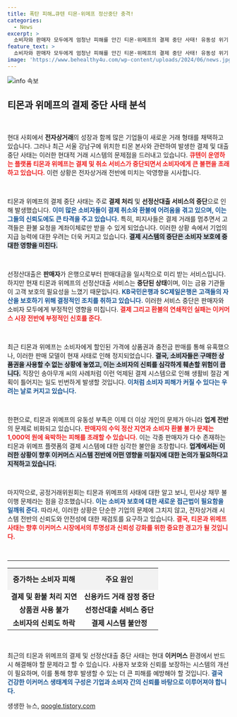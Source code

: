 ```yaml
---
title: 폭탄 피해…큐텐 티몬·위메프 정산중단 충격!
categories:
  - News
excerpt: >
  소비자와 판매자 모두에게 엄청난 피해를 안긴 티몬·위메프의 결제 중단 사태! 유동성 위기 속에서 1천억원에 달하는 피해가 우려되며, 판매자 정산과 환불이 차질을 빚고 있어 이목이 집중되고 있다.
feature_text: >
  소비자와 판매자 모두에게 엄청난 피해를 안긴 티몬·위메프의 결제 중단 사태! 유동성 위기 속에서 1천억원에 달하는 피해가 우려되며, 판매자 정산과 환불이 차질을 빚고 있어 이목이 집중되고 있다.
image: 'https://www.behealthy4u.com/wp-content/uploads/2024/06/news.jpg'
---
```


<p><img src="https://www.behealthy4u.com/wp-content/uploads/2024/06/news.jpg" alt="info 속보" /></p>

<h2 data-ke-size="size26">티몬과 위메프의 결제 중단 사태 분석</h2>

<p data-ke-size="size16">&nbsp;</p>

<p>현대 사회에서 <b>전자상거래</b>의 성장과 함께 많은 기업들이 새로운 거래 형태를 채택하고 있습니다. 그러나 최근 서울 강남구에 위치한 티몬 본사와 관련하여 발생한 결제 및 대출 중단 사태는 이러한 현대적 거래 시스템의 문제점을 드러내고 있습니다. <b><span style="color: #ee2323;">큐텐이 운영하는 플랫폼 티몬과 위메프는 결제 및 취소 서비스가 중단되면서 소비자에게 큰 불편을 초래하고 있습니다.</span></b> 이런 상황은 전자상거래 전반에 미치는 악영향을 시사합니다. </p>

<p data-ke-size="size16">&nbsp;</p>

<p>티몬과 위메프의 결제 중단 사태는 주로 <b>결제 처리</b> 및 <b>선정산대출 서비스의 중단</b>으로 인해 발생했습니다. <b><span style="color: #1a5490;">이미 많은 소비자들이 결제 취소와 환불에 어려움을 겪고 있으며, 이는 그들의 신뢰도에도 큰 타격을 주고 있습니다.</span></b> 특히, 피지사들은 결제 거래를 멈추면서 고객들은 환불 요청을 계좌이체로만 받을 수 있게 되었습니다. 이러한 상황 속에서 기업의 지급 능력에 대한 우려는 더욱 커지고 있습니다. <b><span style="background-color: #21538527;">결제 시스템의 중단은 소비자 보호에 중대한 영향을 미친다.</span></b></p>

<p data-ke-size="size16">&nbsp;</p>

<p>선정산대출은 <b>판매자</b>가 은행으로부터 판매대금을 일시적으로 미리 받는 서비스입니다. 하지만 현재 티몬과 위메프의 선정산대출 서비스는 <b>중단된 상태</b>이며, 이는 금융 기관들이 고객 보호의 필요성을 느꼈기 때문입니다. <b><span style="color: #1a5490;">KB국민은행과 SC제일은행은 고객들의 자산을 보호하기 위해 결정적인 조치를 취하고 있습니다.</span></b> 이러한 서비스 중단은 판매자와 소비자 모두에게 부정적인 영향을 미칩니다. <b><span style="color: #ee2323;">결제 그리고 환불의 연쇄적인 실패는 이커머스 시장 전반에 부정적인 신호를 준다.</span></b></p>

<p data-ke-size="size16">&nbsp;</p>

<p>최근 티몬과 위메프는 소비자에게 할인된 가격에 상품권과 충전금 판매를 통해 유혹했으나, 이러한 판매 모델이 현재 사태로 인해 정지되었습니다. <b><span style="background-color: #21538527;">결국, 소비자들은 구매한 상품권을 사용할 수 없는 상황에 놓였고, 이는 소비자의 신뢰를 심각하게 훼손할 위험이 큽니다.</span></b> 직장인 송아무개 씨의 사례처럼 이런 억제된 결제 시스템으로 인해 생활비 절감 계획이 틀어지는 일도 빈번하게 발생할 것입니다. <b><span style="color: #1a5490;">이처럼 소비자 피해가 커질 수 있다는 우려는 날로 커지고 있습니다.</span></b></p>

<p data-ke-size="size16">&nbsp;</p>

<p>한편으로, 티몬과 위메프의 유동성 부족은 이제 더 이상 개인의 문제가 아니라 <b>업계 전반</b>의 문제로 비화되고 있습니다. <b><span style="color: #ee2323;">판매자의 수익 정산 지연과 소비자 환불 불가 문제는 1,000억 원에 육박하는 피해를 초래할 수 있습니다.</span></b> 이는 각종 판매자가 다수 존재하는 티몬과 위메프 플랫폼의 결제 시스템에 대한 심각한 불안을 조장합니다. <b><span style="background-color: #21538527;">업계에서는 이러한 상황이 향후 이커머스 시스템 전반에 어떤 영향을 미칠지에 대한 논의가 필요하다고 지적하고 있습니다.</span></b></p>

<p data-ke-size="size16">&nbsp;</p>

<p>마지막으로, 공정거래위원회는 티몬과 위메프의 사태에 대한 알고 보니, 민사상 채무 불이행 문제라는 점을 강조했습니다.  <b><span style="color: #1a5490;">이는 소비자 보호에 대한 새로운 접근법이 필요함을 일깨워 준다.</span></b> 따라서, 이러한 상황은 단순한 기업의 문제에 그치지 않고, 전자상거래 시스템 전반의 신뢰도와 안전성에 대한 재검토를 요구하고 있습니다. <b><span style="color: #ee2323;">결국, 티몬과 위메프 사태는 향후 이커머스 시장에서의 투명성과 신뢰성 강화를 위한 중요한 경고가 될 것입니다.</span></b></p>

<p data-ke-size="size16">&nbsp;</p>

<hr>

<table style="width: 100%; border-collapse: collapse;">
  <tr>
    <th style="text-align: center; height: 50px; background-color: #f2f2f2;">증가하는 소비자 피해</th>
    <th style="text-align: center; height: 50px; background-color: #f2f2f2;">주요 원인</th>
  </tr>
  <tr>
    <td style="text-align: center; height: 17px;"><b>결제 및 환불 처리 지연</b></td>
    <td style="text-align: center; height: 17px;"><b>신용카드 거래 잠정 중단</b></td>
  </tr>
  <tr>
    <td style="text-align: center; height: 17px;"><b>상품권 사용 불가</b></td>
    <td style="text-align: center; height: 17px;"><b>선정산대출 서비스 중단</b></td>
  </tr>
  <tr>
    <td style="text-align: center; height: 17px;"><b>소비자의 신뢰도 하락</b></td>
    <td style="text-align: center; height: 17px;"><b>결제 시스템 불안정</b></td>
  </tr>
</table>

<p data-ke-size="size16">&nbsp;</p>

<p>최근의 티몬과 위메프의 결제 및 선정산대출 중단 사태는 현대 <b>이커머스</b> 환경에서 반드시 해결해야 할 문제라고 할 수 있습니다. 사용자 보호와 신뢰를 보장하는 시스템의 개선이 필요하며, 이를 통해 향후 발생할 수 있는 더 큰 피해를 예방해야 할 것입니다. <b><span style="color: #1a5490;">결국 건강한 이커머스 생태계의 구성은 기업과 소비자 간의 신뢰를 바탕으로 이루어져야 합니다.</span></b></p>
생생한 뉴스, <a href="https://qoogle.tistory.com" rel="dofollow">qoogle.tistory.com</a>


